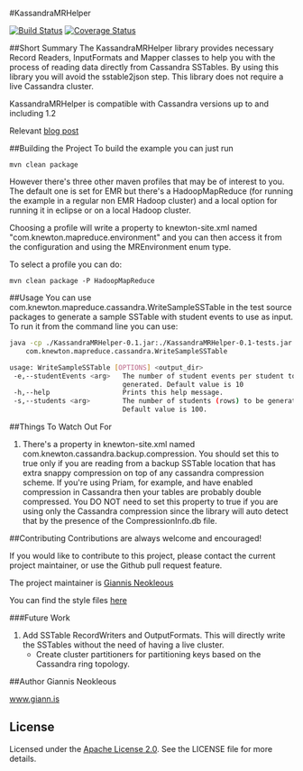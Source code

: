 #KassandraMRHelper

[![Build Status](https://travis-ci.org/Knewton/KassandraMRHelper.svg)](https://travis-ci.org/Knewton/KassandraMRHelper)
[![Coverage Status](https://coveralls.io/repos/Knewton/KassandraMRHelper/badge.svg?branch=master)](https://coveralls.io/r/Knewton/KassandraMRHelper?branch=master)

##Short Summary
The KassandraMRHelper library provides necessary Record Readers, InputFormats 
and Mapper classes to help you with the process of reading data directly from 
Cassandra SSTables. By using this library you will avoid the sstable2json step. 
This library does not require a live Cassandra cluster.

KassandraMRHelper is compatible with Cassandra versions up to and including 1.2

Relevant [blog post](http://www.knewton.com/tech/blog/2013/11/cassandra-and-hadoop-introducing-the-kassandramrhelper)

##Building the Project
To build the example you can just run

`mvn clean package`

However there's three other maven profiles that may be of interest to you. 
The default one is set for EMR but there's a HadoopMapReduce (for running the 
example in a regular non EMR Hadoop cluster) and a local option for running it 
in eclipse or on a local Hadoop cluster.

Choosing a profile will write a property to knewton-site.xml named 
"com.knewton.mapreduce.environment" and you can then access it from the 
configuration and using the MREnvironment enum type.

To select a profile you can do:

`mvn clean package -P HadoopMapReduce`

##Usage
You can use com.knewton.mapreduce.cassandra.WriteSampleSSTable in the test 
source packages to generate a sample SSTable with student events to use as 
input. To run it from the command line you can use:

```bash
java -cp ./KassandraMRHelper-0.1.jar:./KassandraMRHelper-0.1-tests.jar \
	com.knewton.mapreduce.cassandra.WriteSampleSSTable
```

```bash
usage: WriteSampleSSTable [OPTIONS] <output_dir>
 -e,--studentEvents <arg>   The number of student events per student to be
                            generated. Default value is 10
 -h,--help                  Prints this help message.
 -s,--students <arg>        The number of students (rows) to be generated.
                            Default value is 100.
```
##Things To Watch Out For
1.	There's a property in knewton-site.xml named com.knewton.cassandra.backup.compression. 
	You should set this to true only if you are reading from a backup SSTable
	location that has extra snappy compression on top of any cassandra compression
	scheme. If you're using Priam, for example, and have enabled compression in 
	Cassandra then your tables are probably double compressed. You DO NOT need to set
	this property to true if you are using only the Cassandra compression since the 
	library will auto detect that by the presence of the CompressionInfo.db file.

##Contributing
Contributions are always welcome and encouraged!

If you would like to contribute to this project, please contact the current
project maintainer, or use the Github pull request feature.

The project maintainer is [Giannis Neokleous](https://github.com/gneokleo)

You can find the style files [here](https://github.com/Knewton/KnewtonStyles)

###Future Work
1.  Add SSTable RecordWriters and OutputFormats. This will directly write the
    SSTables without the need of having a live cluster.
    * Create cluster partitioners for partitioning keys based on the
        Cassandra ring topology.

##Author
Giannis Neokleous		

www.giann.is

## License
Licensed under the [Apache License 2.0](http://www.apache.org/licenses/LICENSE-2.0.html). See the LICENSE file for more details.
